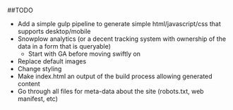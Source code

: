 ##TODO

* Add a simple gulp pipeline to generate simple html/javascript/css that supports desktop/mobile
* Snowplow analytics (or a decent tracking system with ownership of the data in a form that is queryable)
    * Start with GA before moving swiftly on
* Replace default images
* Change styling
* Make index.html an output of the build process allowing generated content
* Go through all files for meta-data about the site (robots.txt, web manifest, etc)
